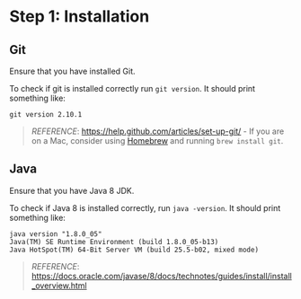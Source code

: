 # Step 1: Installation

## Git

Ensure that you have installed Git.

To check if git is installed correctly run `git version`.  It should print something like:

```
git version 2.10.1
```

> _REFERENCE_: https://help.github.com/articles/set-up-git/ -
  If you are on a Mac, consider using [Homebrew](http://brew.sh/) and running `brew install git`.

## Java

Ensure that you have Java 8 JDK.

To check if Java 8 is installed correctly, run `java -version`.  It should print something like:

```
java version "1.8.0_05"
Java(TM) SE Runtime Environment (build 1.8.0_05-b13)
Java HotSpot(TM) 64-Bit Server VM (build 25.5-b02, mixed mode)
```

> _REFERENCE_: https://docs.oracle.com/javase/8/docs/technotes/guides/install/install_overview.html
